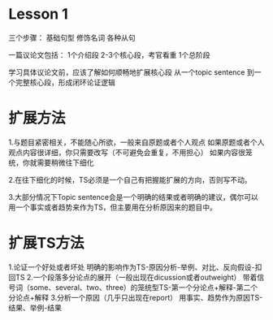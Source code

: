 # Lesson 1 

三个步骤：
基础句型
修饰名词
各种从句

一篇议论文包括：
1个介绍段
2-3个核心段，考官看重
1个总阶段

学习具体议论文前，应该了解如何顺畅地扩展核心段
从一个topic sentence 到一个完整核心段，形成闭环论证逻辑


# 扩展方法

1.与题目紧密相关，不能随心所欲，一般来自原题或者个人观点
如果原题或者个人观点内容很详细，你只需要改写（不可避免会重复，不用担心）
如果内容很笼统，你就需要稍微往下细化

2.在往下细化的时候，TS必须是一个自己有把握能扩展的方向，否则写不动。

3.大部分情况下Topic sentence会是一个明确的结果或者明确的建议，偶尔可以用一个事实或者趋势来作为TS，但主要用在分析原因来的题目中。

# 扩展TS方法

1.论证一个好处或者坏处
明确的影响作为TS-原因分析-举例、对比、反向假设-扣回TS
2.一个段落多分论点的展开（一般出现在dicussion或者outweight）
带着信号词（some、several、two、three）的笼统型TS-第一个分论点+解释-第二个分论点+解释
3.分析一个原因（几乎只出现在report）
用事实、趋势作为原因TS-结果、举例-结果